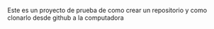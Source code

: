 Este es un proyecto de prueba de como crear un repositorio y como clonarlo desde github a la computadora


